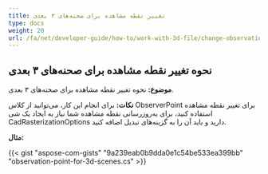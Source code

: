 ```yaml
---
title: تغییر نقطه مشاهده برای صحنه‌های ۳ بعدی
type: docs
weight: 20
url: /fa/net/developer-guide/how-to/work-with-3d-file/change-observation-point-for-3d-scenes/
---
```


## **نحوه تغییر نقطه مشاهده برای صحنه‌های ۳ بعدی**

**موضوع:** نحوه تغییر نقطه مشاهده برای صحنه‌های ۳ بعدی.

**نکات:** برای انجام این کار، می‌توانید از کلاس ObserverPoint برای تغییر نقطه مشاهده استفاده کنید، برای به‌روزرسانی نقطه مشاهده شما نیاز به ایجاد یک شی CadRasterizationOptions دارید و باید آن را به گزینه‌های تبدیل اضافه کنید.

**مثال:**

{{< gist "aspose-com-gists" "9a239eab0b9dda0e1c54be533ea399bb" "observation-point-for-3d-scenes.cs" >}}

